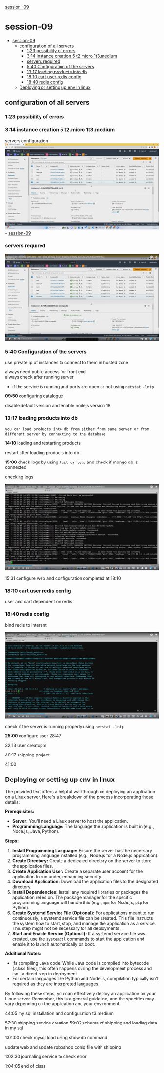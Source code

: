 [session -09 ](https://www.youtube.com/watch?v=RaMvxl7mygY)
# session-09
- [session-09](#session-09)
  - [configuration of all servers](#configuration-of-all-servers)
    - [1:23 possibility of errors](#123-possibility-of-errors)
    - [3:14 instance creation 5 t2.micro 1t3.medium](#314-instance-creation-5-t2micro-1t3medium)
    - [servers required](#servers-required)
    - [5:40 Configuration of the servers](#540-configuration-of-the-servers)
    - [13:17 loading products into db](#1317-loading-products-into-db)
    - [18:10 cart user redis config](#1810-cart-user-redis-config)
    - [18:40 redis config](#1840-redis-config)
  - [Deploying or setting up env in linux](#deploying-or-setting-up-env-in-linux)

## configuration of all servers

### 1:23 possibility of errors
### 3:14 instance creation 5 t2.micro 1t3.medium
servers configuration
![t2.micro servers](image/9-t2.micro-servers.png)- [session-09](#session-09)

### servers required 
![servers required screen](image/9-all-servers-config.png)
### 5:40 Configuration of the servers


use private ip of instances to connect to them in hosted zone

always need public access for front end     
always check after running server       
 - if the service is running and ports are open or not using `netstat -lntp`    

**09:50** configuring catalogue

disable default version and enable nodejs version 18

### 13:17 loading products into db
    you can load products into db from either from same server or from different server by connecting to the database

**14:10** loading and restarting products

restart after loading products into db

 **15:00** check logs by using `tail or less` and check if mongo db is connected 

checking logs

 ![checking logs](image/9-checking-logs.png)

15:31 configure web and configuration completed at 18:10

### 18:10 cart user redis config 

user and cart dependent on redis

### 18:40 redis config

bind redis to interent

![alt text](image/9-redis-config.png)


check if the server is running properly using `netstat -lntp`

**25:00** configure user
28:47

32:13 user creatopm

40:17 shipping project

41:00

## Deploying or setting up env in linux


The provided text offers a helpful walkthrough on deploying an application on a Linux server. Here's a breakdown of the process incorporating those details:

**Prerequisites:**

* **Server:** You'll need a Linux server to host the application.
* **Programming Language:** The language the application is built in (e.g., Node.js, Java, Python).

**Steps:**

1. **Install Programming Language:** Ensure the server has the necessary programming language installed (e.g., Node.js for a Node.js application).
2. **Create Directory:** Create a dedicated directory on the server to store the application files.
3. **Create Application User:** Create a separate user account for the application to run under, enhancing security.
4. **Download Application:** Download the application files to the designated directory.
5. **Install Dependencies:** Install any required libraries or packages the application relies on. The package manager for the specific programming language will handle this (e.g., `npm` for Node.js, `pip` for Python).
6. **Create Systemd Service File (Optional):**  For applications meant to run continuously, a systemd service file can be created. This file instructs the system how to start, stop, and manage the application as a service.  This step might not be necessary for all deployments.
7. **Start and Enable Service (Optional):** If a systemd service file was created, use the `systemctl` commands to start the application and enable it to launch automatically on boot.

**Additional Notes:**

* Ifs compiling Java code. While Java code is compiled into bytecode (.class files), this often happens during the development process and isn't a direct step in deployment.
*  For certain languages like Python and Node.js, compilation typically isn't required as they are interpreted languages.

By following these steps, you can effectively deploy an application on your Linux server. Remember, this is a general guideline, and the specifics may vary depending on the application and your environment.


44:05 my sql installation and configuration t3.medium

57:30 shipping service creation
59:02 schema of shipping  and loading data in my sql

1:01:00 check mysql load using show db command 

update web and update roboshop conig file with shipping


1:02:30 journaling service to check error

1:04:05 end of class






     

  